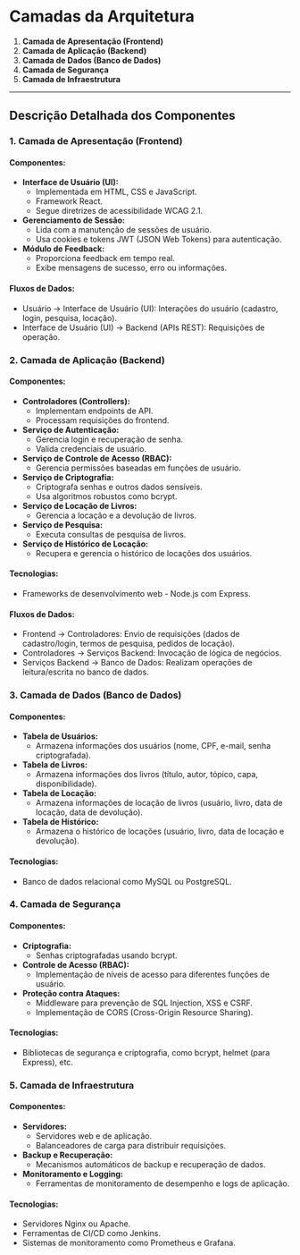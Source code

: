 # Camadas da Arquitetura

1. **Camada de Apresentação (Frontend)**
2. **Camada de Aplicação (Backend)**
3. **Camada de Dados (Banco de Dados)**
4. **Camada de Segurança**
5. **Camada de Infraestrutura**

---

## Descrição Detalhada dos Componentes

### 1. Camada de Apresentação (Frontend)

#### Componentes:

- **Interface de Usuário (UI):**
  - Implementada em HTML, CSS e JavaScript.
  - Framework React.
  - Segue diretrizes de acessibilidade WCAG 2.1.
- **Gerenciamento de Sessão:**
  - Lida com a manutenção de sessões de usuário.
  - Usa cookies e tokens JWT (JSON Web Tokens) para autenticação.
- **Módulo de Feedback:**
  - Proporciona feedback em tempo real.
  - Exibe mensagens de sucesso, erro ou informações.

#### Fluxos de Dados:

- Usuário -> Interface de Usuário (UI): Interações do usuário (cadastro, login, pesquisa, locação).
- Interface de Usuário (UI) -> Backend (APIs REST): Requisições de operação.

### 2. Camada de Aplicação (Backend)

#### Componentes:

- **Controladores (Controllers):**
  - Implementam endpoints de API.
  - Processam requisições do frontend.
- **Serviço de Autenticação:**
  - Gerencia login e recuperação de senha.
  - Valida credenciais de usuário.
- **Serviço de Controle de Acesso (RBAC):**
  - Gerencia permissões baseadas em funções de usuário.
- **Serviço de Criptografia:**
  - Criptografa senhas e outros dados sensíveis.
  - Usa algoritmos robustos como bcrypt.
- **Serviço de Locação de Livros:**
  - Gerencia a locação e a devolução de livros.
- **Serviço de Pesquisa:**
  - Executa consultas de pesquisa de livros.
- **Serviço de Histórico de Locação:**
  - Recupera e gerencia o histórico de locações dos usuários.

#### Tecnologias:

- Frameworks de desenvolvimento web - Node.js com Express.

#### Fluxos de Dados:

- Frontend -> Controladores: Envio de requisições (dados de cadastro/login, termos de pesquisa, pedidos de locação).
- Controladores -> Serviços Backend: Invocação de lógica de negócios.
- Serviços Backend -> Banco de Dados: Realizam operações de leitura/escrita no banco de dados.

### 3. Camada de Dados (Banco de Dados)

#### Componentes:

- **Tabela de Usuários:**
  - Armazena informações dos usuários (nome, CPF, e-mail, senha criptografada).
- **Tabela de Livros:**
  - Armazena informações dos livros (título, autor, tópico, capa, disponibilidade).
- **Tabela de Locação:**
  - Armazena informações de locação de livros (usuário, livro, data de locação, data de devolução).
- **Tabela de Histórico:**
  - Armazena o histórico de locações (usuário, livro, data de locação e devolução).

#### Tecnologias:

- Banco de dados relacional como MySQL ou PostgreSQL.

### 4. Camada de Segurança

#### Componentes:

- **Criptografia:**
  - Senhas criptografadas usando bcrypt.
- **Controle de Acesso (RBAC):**
  - Implementação de níveis de acesso para diferentes funções de usuário.
- **Proteção contra Ataques:**
  - Middleware para prevenção de SQL Injection, XSS e CSRF.
  - Implementação de CORS (Cross-Origin Resource Sharing).

#### Tecnologias:

- Bibliotecas de segurança e criptografia, como bcrypt, helmet (para Express), etc.

### 5. Camada de Infraestrutura

#### Componentes:

- **Servidores:**
  - Servidores web e de aplicação.
  - Balanceadores de carga para distribuir requisições.
- **Backup e Recuperação:**
  - Mecanismos automáticos de backup e recuperação de dados.
- **Monitoramento e Logging:**
  - Ferramentas de monitoramento de desempenho e logs de aplicação.

#### Tecnologias:

- Servidores Nginx ou Apache.
- Ferramentas de CI/CD como Jenkins.
- Sistemas de monitoramento como Prometheus e Grafana.

